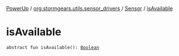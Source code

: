[PowerUp](../../index.md) / [org.stormgears.utils.sensor_drivers](../index.md) / [Sensor](index.md) / [isAvailable](./is-available.md)

# isAvailable

`abstract fun isAvailable(): `[`Boolean`](https://kotlinlang.org/api/latest/jvm/stdlib/kotlin/-boolean/index.html)